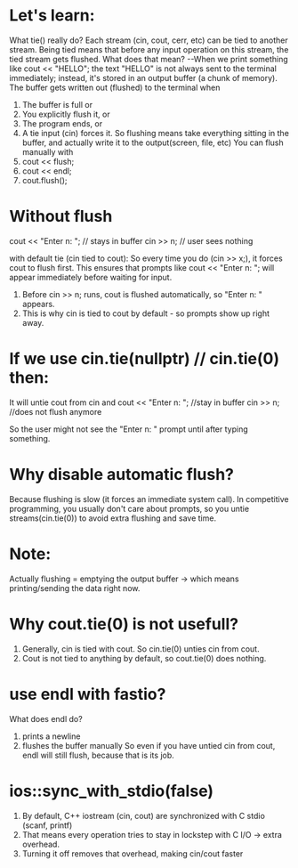 # Let's learn: 
What tie() really do? Each stream (cin, cout, cerr, etc) can be tied to another stream. Being tied means that before any input operation on this stream, the tied stream gets flushed. What does that mean?
--When we print something like cout << "HELLO"; the text "HELLO" is not always sent to the terminal immediately; instead, it's stored in an output buffer (a chunk of memory). The buffer gets written out (flushed) 
to the terminal when 
1. The buffer is full or
2. You explicitly flush it, or
3. The program ends, or
4. A tie input (cin) forces it.
So flushing means take everything sitting in the buffer, and actually write it to the output(screen, file, etc)
You can flush manually with
1. cout << flush;
2. cout << endl;
3. cout.flush();

# Without flush
cout << "Enter n: "; // stays in buffer
cin >> n; // user sees nothing

with default tie (cin tied to cout): 
So every time you do (cin >> x;), it forces cout to flush first. This ensures that prompts like cout << "Enter n: "; will appear immediately before waiting for input.
1. Before cin >> n; runs, cout is flushed automatically, so "Enter n: " appears.
2. This is why cin is tied to cout by default - so prompts show up right away.

# If we use cin.tie(nullptr) // cin.tie(0) then:
It will untie cout from cin and
cout << "Enter n: "; //stay in buffer
cin >> n; //does not flush anymore

So the user might not see the "Enter n: " prompt until after typing something.

# Why disable automatic flush?
Because flushing is slow (it forces an immediate system call).
In competitive programming, you usually don't care about prompts, so you untie streams(cin.tie(0)) to avoid extra flushing and save time. 

# Note: 
Actually flushing = emptying the output buffer -> which means printing/sending the data right now.

# Why cout.tie(0) is not usefull?
1. Generally, cin is tied with cout. So cin.tie(0) unties cin from cout.
2. Cout is not tied to anything by default, so cout.tie(0) does nothing.

# use endl with fastio?
What does endl do?
1. prints a newline
2. flushes the buffer manually
So even if you have untied cin from cout, endl will still flush, because that is its job.

# ios::sync_with_stdio(false) 
1. By default, C++ iostream (cin, cout) are synchronized with C stdio (scanf, printf)
2. That means every operation tries to stay in lockstep with C I/O -> extra overhead.
3. Turning it off removes that overhead, making cin/cout faster
